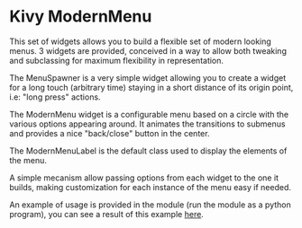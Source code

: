 Kivy ModernMenu
===============

This set of widgets allows you to build a flexible set of modern looking
menus. 3 widgets are provided, conceived in a way to allow both tweaking
and subclassing for maximum flexibility in representation.

The MenuSpawner is a very simple widget allowing you to create a widget
for a long touch (arbitrary time) staying in a short distance of its
origin point, i.e: "long press" actions.

The ModernMenu widget is a configurable menu based on a circle with the
various options appearing around. It animates the transitions to
submenus and provides a nice "back/close" button in the center.

The ModernMenuLabel is the default class used to display the elements of
the menu.

A simple mecanism allow passing options from each widget to the one it
builds, making customization for each instance of the menu easy if
needed.

An example of usage is provided in the module (run the module as a
python program), you can see a result of this example
[here](http://youtu.be/zzMTpcUGG0Q).
